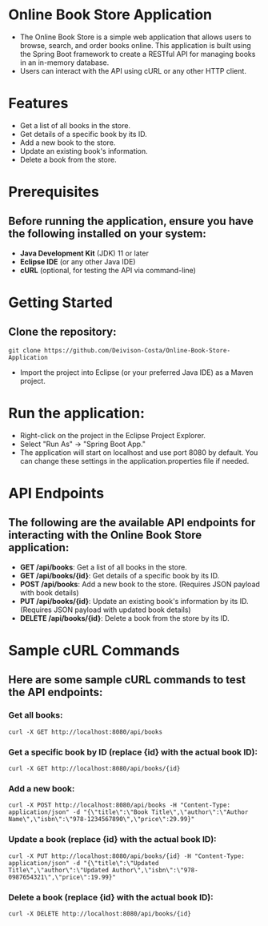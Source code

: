 # Online Book Store Application
- The Online Book Store is a simple web application that allows users to browse, search, and order books online. This application is built using the Spring Boot framework to create a RESTful API for managing books in an in-memory database. 
- Users can interact with the API using cURL or any other HTTP client.

# Features
- Get a list of all books in the store.
- Get details of a specific book by its ID.
- Add a new book to the store.
- Update an existing book's information.
- Delete a book from the store.

# Prerequisites
## Before running the application, ensure you have the following installed on your system:

- **Java Development Kit** (JDK) 11 or later
- **Eclipse IDE** (or any other Java IDE)
- **cURL** (optional, for testing the API via command-line)

# Getting Started
## Clone the repository:
    git clone https://github.com/Deivison-Costa/Online-Book-Store-Application

- Import the project into Eclipse (or your preferred Java IDE) as a Maven project.

# Run the application:

- Right-click on the project in the Eclipse Project Explorer.
- Select "Run As" -> "Spring Boot App."
- The application will start on localhost and use port 8080 by default. You can change these settings in the application.properties file if needed.

# API Endpoints
## The following are the available API endpoints for interacting with the Online Book Store application:

- **GET /api/books**: Get a list of all books in the store.
- **GET /api/books/{id}**: Get details of a specific book by its ID.
- **POST /api/books**: Add a new book to the store. (Requires JSON payload with book details)
- **PUT /api/books/{id}**: Update an existing book's information by its ID. (Requires JSON payload with updated book details)
- **DELETE /api/books/{id}**: Delete a book from the store by its ID.

# Sample cURL Commands
## Here are some sample cURL commands to test the API endpoints:

### Get all books:
    curl -X GET http://localhost:8080/api/books
### Get a specific book by ID (replace {id} with the actual book ID):
    curl -X GET http://localhost:8080/api/books/{id}
### Add a new book:
    curl -X POST http://localhost:8080/api/books -H "Content-Type: application/json" -d "{\"title\":\"Book Title\",\"author\":\"Author Name\",\"isbn\":\"978-1234567890\",\"price\":29.99}"
### Update a book (replace {id} with the actual book ID):
    curl -X PUT http://localhost:8080/api/books/{id} -H "Content-Type: application/json" -d "{\"title\":\"Updated Title\",\"author\":\"Updated Author\",\"isbn\":\"978-0987654321\",\"price\":19.99}"
### Delete a book (replace {id} with the actual book ID):
    curl -X DELETE http://localhost:8080/api/books/{id}

